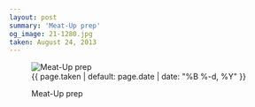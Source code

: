 ```yaml
---
layout: post
summary: 'Meat-Up prep'
og_image: 21-1280.jpg
taken: August 24, 2013
---
```


<figure class="post" data-src="{{ site.assets_url }}/{{ page.og_image }}">
<img alt="Meat-Up prep" sizes="(min-width: 700px) 50vw, calc(100vw - 2rem)" src="{{ site.assets_url }}/21-640.jpg" srcset="{{ site.assets_url }}/21-1280.jpg 1280w, {{ site.assets_url }}/21-960.jpg 960w, {{ site.assets_url }}/21-640.jpg 640w, {{ site.assets_url }}/21-320.jpg 320w"/>
<figcaption>
<time>{{ page.taken | default: page.date | date: "%B %-d, %Y" }}</time>
<p>Meat-Up prep</p>
</figcaption>
</figure>
